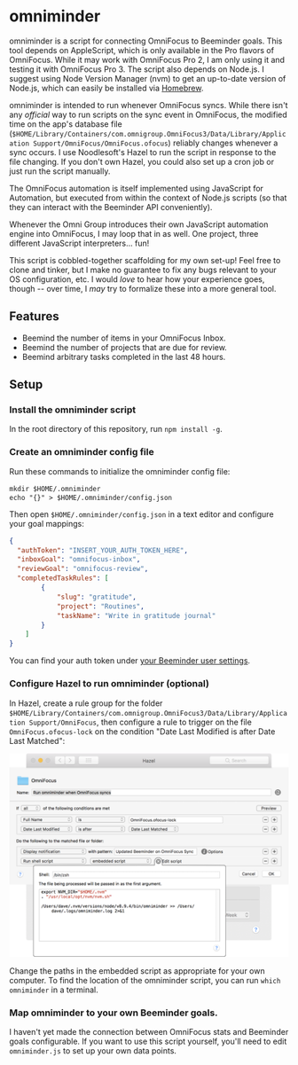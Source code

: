 # omniminder

omniminder is a script for connecting OmniFocus to Beeminder goals. This tool depends on AppleScript, which is only available in the Pro flavors of OmniFocus. While it may work with OmniFocus Pro 2, I am only using it and testing it with OmniFocus Pro 3. The script also depends on Node.js. I suggest using Node Version Manager (nvm) to get an up-to-date version of Node.js, which can easily be installed via [Homebrew](https://brew.sh).

omniminder is intended to run whenever OmniFocus syncs. While there isn't any _official_ way to run scripts on the sync event in OmniFocus, the modified time on the app's database file (`$HOME/Library/Containers/com.omnigroup.OmniFocus3/Data/Library/Application Support/OmniFocus/OmniFocus.ofocus`) reliably changes whenever a sync occurs. I use Noodlesoft's Hazel to run the script in response to the file changing. If you don't own Hazel, you could also set up a cron job or just run the script manually.

The OmniFocus automation is itself implemented using JavaScript for Automation, but executed from within the context of Node.js scripts (so that they can interact with the Beeminder API conveniently).

Whenever the Omni Group introduces their own JavaScript automation engine into OmniFocus, I may loop that in as well. One project, three different JavaScript interpreters... fun!

This script is cobbled-together scaffolding for my own set-up! Feel free to clone and tinker, but I make no guarantee to fix any bugs relevant to your OS configuration, etc. I would _love_ to hear how your experience goes, though -- over time, I _may_ try to formalize these into a more general tool.

## Features

- Beemind the number of items in your OmniFocus Inbox.
- Beemind the number of projects that are due for review.
- Beemind arbitrary tasks completed in the last 48 hours.

## Setup

### Install the omniminder script

In the root directory of this repository, run `npm install -g`.

### Create an omniminder config file

Run these commands to initialize the omniminder config file:

```
mkdir $HOME/.omniminder
echo "{}" > $HOME/.omniminder/config.json
```

Then open `$HOME/.omniminder/config.json` in a text editor and configure your goal mappings:

```json
{
  "authToken": "INSERT_YOUR_AUTH_TOKEN_HERE",
  "inboxGoal": "omnifocus-inbox",
  "reviewGoal": "omnifocus-review",
  "completedTaskRules": [
		{
			"slug": "gratitude",
			"project": "Routines",
			"taskName": "Write in gratitude journal"
		}
	]
}
```

You can find your auth token under [your Beeminder user settings](https://www.beeminder.com/settings/account#account-permissions).

### Configure Hazel to run omniminder (optional)

In Hazel, create a rule group for the folder `$HOME/Library/Containers/com.omnigroup.OmniFocus3/Data/Library/Application Support/OmniFocus`, then configure a rule to trigger on the file `OmniFocus.ofocus-lock` on the condition "Date Last Modified is after Date Last Matched":

![](img/hazel_rule.png)

Change the paths in the embedded script as appropriate for your own computer. To find the location of the omniminder script, you can run `which omniminder` in a terminal.

### Map omniminder to your own Beeminder goals.

I haven't yet made the connection between OmniFocus stats and Beeminder goals configurable. If you want to use this script yourself, you'll need to edit `omniminder.js` to set up your own data points.